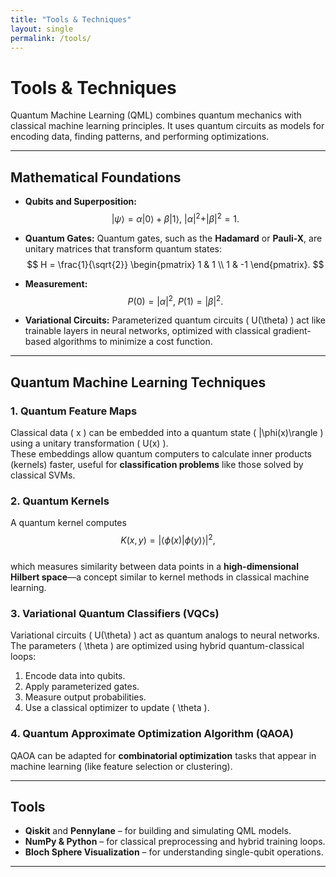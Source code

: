 ```yaml
---
title: "Tools & Techniques"
layout: single
permalink: /tools/
---
```


# Tools & Techniques

Quantum Machine Learning (QML) combines quantum mechanics with classical machine learning principles. It uses quantum circuits as models for encoding data, finding patterns, and performing optimizations.

---

## **Mathematical Foundations**

- **Qubits and Superposition:**  
  $$|\psi\rangle = \alpha |0\rangle + \beta |1\rangle,\ |\alpha|^2 + |\beta|^2 = 1.$$

- **Quantum Gates:** Quantum gates, such as the **Hadamard** or **Pauli-X**, are unitary matrices that transform quantum states:  
  $$
  H = \frac{1}{\sqrt{2}}
  \begin{pmatrix}
  1 & 1 \\
  1 & -1
  \end{pmatrix}.
  $$

- **Measurement:**  
  $$P(0) = |\alpha|^2,\ P(1) = |\beta|^2.$$

- **Variational Circuits:** Parameterized quantum circuits \( U(\theta) \) act like trainable layers in neural networks, optimized with classical gradient-based algorithms to minimize a cost function.

---

## **Quantum Machine Learning Techniques**

### **1. Quantum Feature Maps**
Classical data \( x \) can be embedded into a quantum state \( |\phi(x)\rangle \) using a unitary transformation \( U(x) \).  
These embeddings allow quantum computers to calculate inner products (kernels) faster, useful for **classification problems** like those solved by classical SVMs.

### **2. Quantum Kernels**
A quantum kernel computes  
$$
K(x, y) = |\langle \phi(x) | \phi(y) \rangle|^2,
$$  
which measures similarity between data points in a **high-dimensional Hilbert space**—a concept similar to kernel methods in classical machine learning.

### **3. Variational Quantum Classifiers (VQCs)**
Variational circuits \( U(\theta) \) act as quantum analogs to neural networks.  
The parameters \( \theta \) are optimized using hybrid quantum-classical loops:
1. Encode data into qubits.
2. Apply parameterized gates.
3. Measure output probabilities.
4. Use a classical optimizer to update \( \theta \).

### **4. Quantum Approximate Optimization Algorithm (QAOA)**
QAOA can be adapted for **combinatorial optimization** tasks that appear in machine learning (like feature selection or clustering).

---

## **Tools**
- **Qiskit** and **Pennylane** – for building and simulating QML models.
- **NumPy & Python** – for classical preprocessing and hybrid training loops.
- **Bloch Sphere Visualization** – for understanding single-qubit operations.

---



